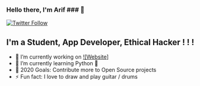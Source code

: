 ### Hello there, I'm Arif ### 👋


[![Twitter Follow](https://img.shields.io/twitter/follow/arifuzzaman_bm?color=1DA1F2&logo=twitter&style=for-the-badge)](https://twitter.com/intent/follow?original_referer=https%3A%2F%2Fgithub.com%2Farifuzzaman_bm&screen_name=arifuzzaman_bm)

## I'm a Student, App Developer, Ethical Hacker ! ! !

- 🔭 I’m currently working on [![Website]](http://roomatebd.com/)
- 🌱 I’m currently learning Python :snake:
- 🥅 2020 Goals: Contribute more to Open Source projects
- ⚡ Fun fact: I love to draw and play guitar / drums
